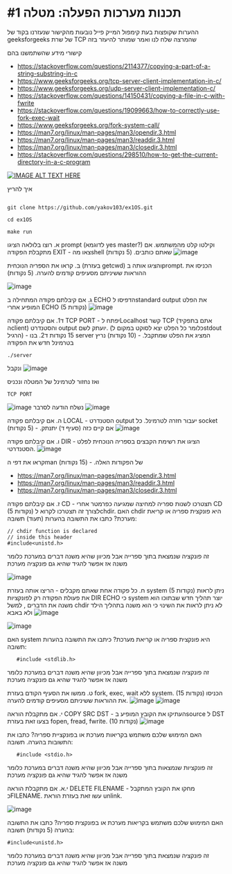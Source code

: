 # #תכנות מערכות הפעלה: מטלה 1


ההערות שקופצות בעת קימפול המייק פייל נובעות מהקישור שנעזרנו בקוד של geeksforgeeks של שרת TCP שהמרצה שלח לנו ואמר שמותר להיעזר בזה

קישורי מידע שהשתמשנו בהם

- https://stackoverflow.com/questions/2114377/copying-a-part-of-a-string-substring-in-c
- https://www.geeksforgeeks.org/tcp-server-client-implementation-in-c/
- https://www.geeksforgeeks.org/udp-server-client-implementation-c/
- https://stackoverflow.com/questions/14150431/copying-a-file-in-c-with-fwrite
- https://stackoverflow.com/questions/19099663/how-to-correctly-use-fork-exec-wait
- https://www.geeksforgeeks.org/fork-system-call/
- https://man7.org/linux/man-pages/man3/opendir.3.html
- https://man7.org/linux/man-pages/man3/readdir.3.html
- https://man7.org/linux/man-pages/man3/closedir.3.html
- https://stackoverflow.com/questions/298510/how-to-get-the-current-directory-in-a-c-program


[![IMAGE ALT TEXT HERE](https://user-images.githubusercontent.com/62290677/162177931-2e1135f8-460e-4a9b-8777-b0411263743d.png)](https://www.youtube.com/watch?v=-cpezYDlINI)

איך להריץ

```

git clone https://github.com/yakov103/ex1OS.git

cd ex1OS

make run

```

א. רוצו בלולאה הציגו prompt (לדוגמא yes master?) וקילטו קלט מהמשתמש. אם מתקבלת הפקודה EXIT - צאו מהshell שאתם כותבים. (5 נקודות)
![image](https://user-images.githubusercontent.com/62290677/162141413-ea78e196-6044-494b-b50f-02530dc66ca5.png)

ב. קראו את הספריה הנוכחית (בעזרת getcwd) והציגו אותה בprompt. הכניסו את ההוראות ששיניתם מסעיפים קודמים להערה. (5 נקודות)

![image](https://user-images.githubusercontent.com/62290677/162141537-7757c6ab-e535-4e67-a430-86047b995349.png)

ג. אם קיבלתם פקודה המתחילה ב ECHO הדפיסו לstandard output את הפלט המופיע אחרי ECHO (5 נקודות)
![image](https://user-images.githubusercontent.com/62290677/162141650-e30782c2-0a31-4a5b-80fb-592d14c333d9.png)

ד1. אם קיבלתם פקודה TCP PORT - יפתח לLocalhost קשר TCP (אתם בתפקיד הclient) והסטנדרט output יועתק לשם. (כלומר כל הפלט יצא לסוקט במקום לstdout הרגיל) - 15 נקודות
ד2. בנו server המציג את הפלט שמתקבל. - (10 נקודות)
נריץ בטרמינל חדש את הפקודה 
```
./server
```
ונקבל 
![image](https://user-images.githubusercontent.com/62290677/162141838-3dee6355-6916-434a-91ef-406509fe83ba.png)

ואז נחזור לטרמינל של המטלה ונכניס 

``` 
TCP PORT
```
![image](https://user-images.githubusercontent.com/62290677/162142299-a779c7ca-bb92-4590-a0b7-22e1ed2f6d6a.png)
נשלח הודעה לסרבר 
![image](https://user-images.githubusercontent.com/62290677/162142377-2178956d-2ad6-4e58-9561-5ebc8c692484.png)


ה. אם קיבלתם פקודה LOCAL - הסטנדרט output יעבור חזרה לטרמינל. כל socket אם קיים כזה (סעיף ד) יתנתק. - (5 נקודות)
![image](https://user-images.githubusercontent.com/62290677/162142558-577f5512-012c-4b00-a058-693a0a01ec14.png)

ו. אם קיבלתם פקודה DIR - הציגו את רשימת הקבצים בספריה הנוכחית לפלט הסטנדרטי.
![image](https://user-images.githubusercontent.com/62290677/162142669-97c4717d-95b5-4f96-a6df-f2024bd1e52d.png)

קראו את דפי הman של הפקודות האלה. - (15 נקודות)

- https://man7.org/linux/man-pages/man3/opendir.3.html
- https://man7.org/linux/man-pages/man3/readdir.3.html
- https://man7.org/linux/man-pages/man3/closedir.3.html

ז. אם קיבלתם פקודה  CD - תצטרכו לשנות ספריה למחיצה שמגיעה כפרמטר אחרי CD (5 נקודות)
לצורך זה תצטרכו לקרוא לchdir. האם chdir היא פונקצית ספריה או קריאת מערכת? כתבו את התשובה בהערות (תעוד) 
תשובה:
```
// chdir function is declared
// inside this header
#include<unistd.h> 

```
זה פונקציה שנמצאת בתוך ספרייה אבל מכיוון שהיא משנה דברים במערכת כלומר משנה אז אפשר להגיד שהיא גם פונקציה מערכת

![image](https://user-images.githubusercontent.com/62290677/162154280-fb92404e-c931-4ee2-9312-e356f399396d.png)



ח. כל פקודה אחת שאתם מקבלים - הריצו אותה בעזרת system (5 נקודות)
ניתן לראות את פעולת הפקודה רק לפונקציות  DIR ECHO כי system יוצר תהליך חדש שבתוכו הוא משנה את הדברים , למשל chdir לא ניתן לראות את השינוי כי הוא משנה בתהליך הילד ולא באבא
![image](https://user-images.githubusercontent.com/62290677/162168802-d751d7f5-b674-4339-84c4-7cc254f94559.png)

![image](https://user-images.githubusercontent.com/62290677/162168946-f25e2131-d5d3-4228-b47c-706a19892797.png)




האם system היא פונקצית ספריה או קריאת מערכת? כיתבו את התשובה בהערות
תשובה:
```
   #include <stdlib.h>
```
   זה פונקציה שנמצאת בתוך ספרייה אבל מכיוון שהיא משנה דברים במערכת כלומר משנה אז אפשר להגיד שהיא גם פונקציה מערכת
   

ט. ממשו את הסעיף הקודם בעזרת fork, exec, wait ללא system. (15 נקודות)
הכניסו את ההוראות ששיניתם מסעיפים קודמים להערה.
![image](https://user-images.githubusercontent.com/62290677/162169134-0d90b55b-5e1b-427a-b2d8-63fa205e483a.png)
![image](https://user-images.githubusercontent.com/62290677/162169258-46e52005-1912-4a35-9691-fae165bf97e4.png)


י. אם מתקבלת הוראה COPY SRC DST - העתיקו את הקובץ המופיע בsource ל DST
בצעו זאת בעזרת fopen, fread, fwrite. (10 נקודות)
![image](https://user-images.githubusercontent.com/62290677/162161662-83f9ce46-7bc9-4c01-8b9c-c9ed99b5f121.png)


האם המימוש שלכם משתמש בקריאות מערכת או בפונקציית ספריה? כתבו את התשובות בהערה.
תשובה:
```
   #include <stdio.h>
```

   זה פונקציות שנמצאות בתוך ספרייה אבל מכיוון שהיא משנה דברים במערכת כלומר משנה אז אפשר להגיד שהיא גם פונקציה מערכת

י.א. אם מתקבלת הוראה DELETE FILENAME - מחקו את הקובץ המתקבל כFILENAME. עשו זאת בעזרת הוראת unlink.

![image](https://user-images.githubusercontent.com/62290677/162165914-56aa5260-a0a2-4df3-ab2b-0be7ce404f49.png)

האם המימוש שלכם משתמש בקריאות מערכת או בפונקצית ספריה? כתבו את התשובה בהערה (5 נקודות)
תשובה:
```
#include<unistd.h>    
```
זה פונקציה שנמצאת בתוך ספרייה אבל מכיוון שהיא משנה דברים במערכת כלומר משנה אז אפשר להגיד שהיא גם פונקציה מערכת










